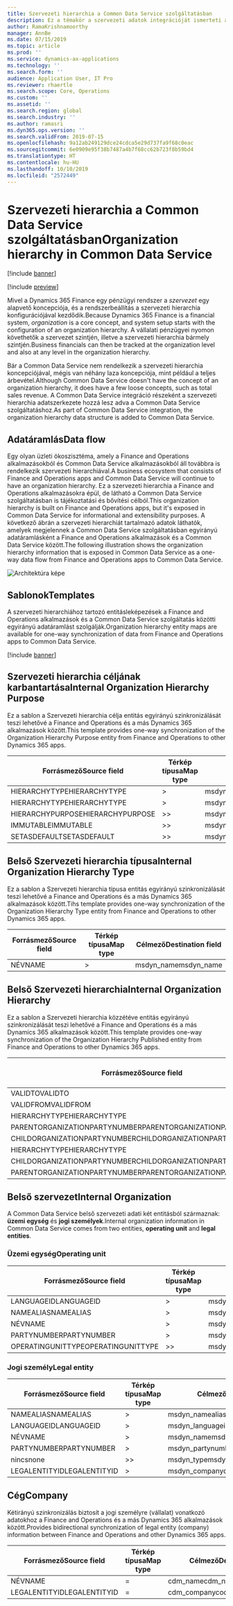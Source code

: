 ```yaml
---
title: Szervezeti hierarchia a Common Data Service szolgáltatásban
description: Ez a témakör a szervezeti adatok integrációját ismerteti a Finance and Operations alkalmazások és a Common Data Service között.
author: RamaKrishnamoorthy
manager: AnnBe
ms.date: 07/15/2019
ms.topic: article
ms.prod: ''
ms.service: dynamics-ax-applications
ms.technology: ''
ms.search.form: ''
audience: Application User, IT Pro
ms.reviewer: rhaertle
ms.search.scope: Core, Operations
ms.custom: ''
ms.assetid: ''
ms.search.region: global
ms.search.industry: ''
ms.author: ramasri
ms.dyn365.ops.version: ''
ms.search.validFrom: 2019-07-15
ms.openlocfilehash: 9a12ab249129dce24cdca5e29d737fa9f68c0eac
ms.sourcegitcommit: 6e0909e95f38b7487a4b7f68cc62b723f8b59bd4
ms.translationtype: HT
ms.contentlocale: hu-HU
ms.lasthandoff: 10/10/2019
ms.locfileid: "2572449"
---
```

# <a name="organization-hierarchy-in-common-data-service"></a><span data-ttu-id="4a51c-103">Szervezeti hierarchia a Common Data Service szolgáltatásban</span><span class="sxs-lookup"><span data-stu-id="4a51c-103">Organization hierarchy in Common Data Service</span></span>

[!include [banner](../includes/banner.md)]

[!include [preview](../includes/preview-banner.md)]

<span data-ttu-id="4a51c-104">Mivel a Dynamics 365 Finance egy pénzügyi rendszer a *szervezet* egy alapvető koncepciója, és a rendszerbeállítás a szervezeti hierarchia konfigurációjával kezdődik.</span><span class="sxs-lookup"><span data-stu-id="4a51c-104">Because Dynamics 365 Finance is a financial system, *organization* is a core concept, and system setup starts with the configuration of an organization hierarchy.</span></span> <span data-ttu-id="4a51c-105">A vállalati pénzügyei nyomon követhetők a szervezet szintjén, illetve a szervezeti hierarchia bármely szintjén.</span><span class="sxs-lookup"><span data-stu-id="4a51c-105">Business financials can then be tracked at the organization level and also at any level in the organization hierarchy.</span></span>

<span data-ttu-id="4a51c-106">Bár a Common Data Service nem rendelkezik a szervezeti hierarchia koncepciójával, mégis van néhány laza koncepciója, mint például a teljes árbevétel.</span><span class="sxs-lookup"><span data-stu-id="4a51c-106">Although Common Data Service doesn't have the concept of an organization hierarchy, it does have a few loose concepts, such as total sales revenue.</span></span> <span data-ttu-id="4a51c-107">A Common Data Service integráció részeként a szervezeti hierarchia adatszerkezete hozzá lesz adva a Common Data Service szolgáltatáshoz.</span><span class="sxs-lookup"><span data-stu-id="4a51c-107">As part of Common Data Service integration, the organization hierarchy data structure is added to Common Data Service.</span></span>

## <a name="data-flow"></a><span data-ttu-id="4a51c-108">Adatáramlás</span><span class="sxs-lookup"><span data-stu-id="4a51c-108">Data flow</span></span>

<span data-ttu-id="4a51c-109">Egy olyan üzleti ökoszisztéma, amely a Finance and Operations alkalmazásokból és Common Data Service alkalmazásokból áll továbbra is rendelkezik szervezeti hierarchiával.</span><span class="sxs-lookup"><span data-stu-id="4a51c-109">A business ecosystem that consists of Finance and Operations apps and Common Data Service will continue to have an organization hierarchy.</span></span> <span data-ttu-id="4a51c-110">Ez a szervezeti hierarchia a Finance and Operations alkalmazásokra épül, de látható a Common Data Service szolgáltatásban is tájékoztatási és bővítési célból.</span><span class="sxs-lookup"><span data-stu-id="4a51c-110">This organization hierarchy is built on Finance and Operations apps, but it's exposed in Common Data Service for informational and extensibility purposes.</span></span> <span data-ttu-id="4a51c-111">A következő ábrán a szervezeti hierarchiát tartalmazó adatok láthatók, amelyek megjelennek a Common Data Service szolgáltatásban egyirányú adatáramlásként a Finance and Operations alkalmazások és a Common Data Service között.</span><span class="sxs-lookup"><span data-stu-id="4a51c-111">The following illustration shows the organization hierarchy information that is exposed in Common Data Service as a one-way data flow from Finance and Operations apps to Common Data Service.</span></span>

![Architektúra képe](media/dual-write-data-flow.png)

## <a name="templates"></a><span data-ttu-id="4a51c-113">Sablonok</span><span class="sxs-lookup"><span data-stu-id="4a51c-113">Templates</span></span>

<span data-ttu-id="4a51c-114">A szervezeti hierarchiához tartozó entitásleképezések a Finance and Operations alkalmazások és a Common Data Service szolgáltatás közötti egyirányú adatáramlást szolgálják.</span><span class="sxs-lookup"><span data-stu-id="4a51c-114">Organization hierarchy entity maps are available for one-way synchronization of data from Finance and Operations apps to Common Data Service.</span></span>

[!include [banner](../includes/dual-write-symbols.md)]

## <a name="internal-organization-hierarchy-purpose"></a><span data-ttu-id="4a51c-115">Szervezeti hierarchia céljának karbantartása</span><span class="sxs-lookup"><span data-stu-id="4a51c-115">Internal Organization Hierarchy Purpose</span></span>

<span data-ttu-id="4a51c-116">Ez a sablon a Szervezeti hierarchia célja entitás egyirányú szinkronizálását teszi lehetővé a Finance and Operations és a más Dynamics 365 alkalmazások között.</span><span class="sxs-lookup"><span data-stu-id="4a51c-116">This template provides one-way synchronization of the Organization Hierarchy Purpose entity from Finance and Operations to other Dynamics 365 apps.</span></span>

<!-- ![architecture image](media/dual-write-purpose.png) -->

<span data-ttu-id="4a51c-117">Forrásmező</span><span class="sxs-lookup"><span data-stu-id="4a51c-117">Source field</span></span> | <span data-ttu-id="4a51c-118">Térkép típusa</span><span class="sxs-lookup"><span data-stu-id="4a51c-118">Map type</span></span> | <span data-ttu-id="4a51c-119">Célmező</span><span class="sxs-lookup"><span data-stu-id="4a51c-119">Destination field</span></span>
---|---|---
<span data-ttu-id="4a51c-120">HIERARCHYTYPE</span><span class="sxs-lookup"><span data-stu-id="4a51c-120">HIERARCHYTYPE</span></span> | \> | <span data-ttu-id="4a51c-121">msdyn\_hierarchypurposetypename</span><span class="sxs-lookup"><span data-stu-id="4a51c-121">msdyn\_hierarchypurposetypename</span></span>
<span data-ttu-id="4a51c-122">HIERARCHYTYPE</span><span class="sxs-lookup"><span data-stu-id="4a51c-122">HIERARCHYTYPE</span></span> | \> | <span data-ttu-id="4a51c-123">msdyn\_hierarchytype.msdyn\_name</span><span class="sxs-lookup"><span data-stu-id="4a51c-123">msdyn\_hierarchytype.msdyn\_name</span></span>
<span data-ttu-id="4a51c-124">HIERARCHYPURPOSE</span><span class="sxs-lookup"><span data-stu-id="4a51c-124">HIERARCHYPURPOSE</span></span> | \>\> | <span data-ttu-id="4a51c-125">msdyn\_hierarchypurpose</span><span class="sxs-lookup"><span data-stu-id="4a51c-125">msdyn\_hierarchypurpose</span></span>
<span data-ttu-id="4a51c-126">IMMUTABLE</span><span class="sxs-lookup"><span data-stu-id="4a51c-126">IMMUTABLE</span></span> | \>\> | <span data-ttu-id="4a51c-127">msdyn\_immutable</span><span class="sxs-lookup"><span data-stu-id="4a51c-127">msdyn\_immutable</span></span>
<span data-ttu-id="4a51c-128">SETASDEFAULT</span><span class="sxs-lookup"><span data-stu-id="4a51c-128">SETASDEFAULT</span></span> | \>\> | <span data-ttu-id="4a51c-129">msdyn\_setasdefault</span><span class="sxs-lookup"><span data-stu-id="4a51c-129">msdyn\_setasdefault</span></span>

## <a name="internal-organization-hierarchy-type"></a><span data-ttu-id="4a51c-130">Belső Szervezeti hierarchia típusa</span><span class="sxs-lookup"><span data-stu-id="4a51c-130">Internal Organization Hierarchy Type</span></span>

<span data-ttu-id="4a51c-131">Ez a sablon a Szervezeti hierarchia típusa entitás egyirányú szinkronizálását teszi lehetővé a Finance and Operations és a más Dynamics 365 alkalmazások között.</span><span class="sxs-lookup"><span data-stu-id="4a51c-131">Tihs template provides one-way synchronization of the Organization Hierarchy Type entity from Finance and Operations to other Dynamics 365 apps.</span></span>

<!-- ![architecture image](media/dual-write-type.png) -->

<span data-ttu-id="4a51c-132">Forrásmező</span><span class="sxs-lookup"><span data-stu-id="4a51c-132">Source field</span></span> | <span data-ttu-id="4a51c-133">Térkép típusa</span><span class="sxs-lookup"><span data-stu-id="4a51c-133">Map type</span></span> | <span data-ttu-id="4a51c-134">Célmező</span><span class="sxs-lookup"><span data-stu-id="4a51c-134">Destination field</span></span>
---|---|---
<span data-ttu-id="4a51c-135">NÉV</span><span class="sxs-lookup"><span data-stu-id="4a51c-135">NAME</span></span> | \> | <span data-ttu-id="4a51c-136">msdyn\_name</span><span class="sxs-lookup"><span data-stu-id="4a51c-136">msdyn\_name</span></span>

## <a name="internal-organization-hierarchy"></a><span data-ttu-id="4a51c-137">Belső Szervezeti hierarchia</span><span class="sxs-lookup"><span data-stu-id="4a51c-137">Internal Organization Hierarchy</span></span>

<span data-ttu-id="4a51c-138">Ez a sablon a Szervezeti hierarchia közzétéve entitás egyirányú szinkronizálását teszi lehetővé a Finance and Operations és a más Dynamics 365 alkalmazások között.</span><span class="sxs-lookup"><span data-stu-id="4a51c-138">This template provides one-way synchronization of the Organization Hierarchy Published entity from Finance and Operations to other Dynamics 365 apps.</span></span>

<!-- ![architecture image](media/dual-write-organization.png) -->

<span data-ttu-id="4a51c-139">Forrásmező</span><span class="sxs-lookup"><span data-stu-id="4a51c-139">Source field</span></span> | <span data-ttu-id="4a51c-140">Térkép típusa</span><span class="sxs-lookup"><span data-stu-id="4a51c-140">Map type</span></span> | <span data-ttu-id="4a51c-141">Célmező</span><span class="sxs-lookup"><span data-stu-id="4a51c-141">Destination field</span></span>
---|---|---
<span data-ttu-id="4a51c-142">VALIDTO</span><span class="sxs-lookup"><span data-stu-id="4a51c-142">VALIDTO</span></span> | \> | <span data-ttu-id="4a51c-143">msdyn\_validto</span><span class="sxs-lookup"><span data-stu-id="4a51c-143">msdyn\_validto</span></span>
<span data-ttu-id="4a51c-144">VALIDFROM</span><span class="sxs-lookup"><span data-stu-id="4a51c-144">VALIDFROM</span></span> | \> | <span data-ttu-id="4a51c-145">msdyn\_validfrom</span><span class="sxs-lookup"><span data-stu-id="4a51c-145">msdyn\_validfrom</span></span>
<span data-ttu-id="4a51c-146">HIERARCHYTYPE</span><span class="sxs-lookup"><span data-stu-id="4a51c-146">HIERARCHYTYPE</span></span> | \> | <span data-ttu-id="4a51c-147">msdyn\_hierarchytypename</span><span class="sxs-lookup"><span data-stu-id="4a51c-147">msdyn\_hierarchytypename</span></span>
<span data-ttu-id="4a51c-148">PARENTORGANIZATIONPARTYNUMBER</span><span class="sxs-lookup"><span data-stu-id="4a51c-148">PARENTORGANIZATIONPARTYNUMBER</span></span> | \> | <span data-ttu-id="4a51c-149">msdyn\_parentpartyid</span><span class="sxs-lookup"><span data-stu-id="4a51c-149">msdyn\_parentpartyid</span></span>
<span data-ttu-id="4a51c-150">CHILDORGANIZATIONPARTYNUMBER</span><span class="sxs-lookup"><span data-stu-id="4a51c-150">CHILDORGANIZATIONPARTYNUMBER</span></span> | \> | <span data-ttu-id="4a51c-151">msdyn\_childpartyid</span><span class="sxs-lookup"><span data-stu-id="4a51c-151">msdyn\_childpartyid</span></span>
<span data-ttu-id="4a51c-152">HIERARCHYTYPE</span><span class="sxs-lookup"><span data-stu-id="4a51c-152">HIERARCHYTYPE</span></span> | \> | <span data-ttu-id="4a51c-153">msdyn\_hierarchytypeid.msdyn\_name</span><span class="sxs-lookup"><span data-stu-id="4a51c-153">msdyn\_hierarchytypeid.msdyn\_name</span></span>
<span data-ttu-id="4a51c-154">CHILDORGANIZATIONPARTYNUMBER</span><span class="sxs-lookup"><span data-stu-id="4a51c-154">CHILDORGANIZATIONPARTYNUMBER</span></span> | \> | <span data-ttu-id="4a51c-155">msdyn\_childid.msdyn\_partynumber</span><span class="sxs-lookup"><span data-stu-id="4a51c-155">msdyn\_childid.msdyn\_partynumber</span></span>
<span data-ttu-id="4a51c-156">PARENTORGANIZATIONPARTYNUMBER</span><span class="sxs-lookup"><span data-stu-id="4a51c-156">PARENTORGANIZATIONPARTYNUMBER</span></span> | \> | <span data-ttu-id="4a51c-157">msdyn\_parentid.msdyn\_partynumber</span><span class="sxs-lookup"><span data-stu-id="4a51c-157">msdyn\_parentid.msdyn\_partynumber</span></span>

## <a name="internal-organization"></a><span data-ttu-id="4a51c-158">Belső szervezet</span><span class="sxs-lookup"><span data-stu-id="4a51c-158">Internal Organization</span></span>

<span data-ttu-id="4a51c-159">A Common Data Service belső szervezeti adati két entitásból származnak: **üzemi egység** és **jogi személyek**.</span><span class="sxs-lookup"><span data-stu-id="4a51c-159">Internal organization information in Common Data Service comes from two entities, **operating unit** and **legal entities**.</span></span>

<!-- ![architecture image](media/dual-write-operating-unit.png) -->

<!-- ![architecture image](media/dual-write-legal-entities.png) -->

### <a name="operating-unit"></a><span data-ttu-id="4a51c-160">Üzemi egység</span><span class="sxs-lookup"><span data-stu-id="4a51c-160">Operating unit</span></span>

<span data-ttu-id="4a51c-161">Forrásmező</span><span class="sxs-lookup"><span data-stu-id="4a51c-161">Source field</span></span> | <span data-ttu-id="4a51c-162">Térkép típusa</span><span class="sxs-lookup"><span data-stu-id="4a51c-162">Map type</span></span> | <span data-ttu-id="4a51c-163">Célmező</span><span class="sxs-lookup"><span data-stu-id="4a51c-163">Destination field</span></span>
---|---|---
<span data-ttu-id="4a51c-164">LANGUAGEID</span><span class="sxs-lookup"><span data-stu-id="4a51c-164">LANGUAGEID</span></span> | \> | <span data-ttu-id="4a51c-165">msdyn\_languageid</span><span class="sxs-lookup"><span data-stu-id="4a51c-165">msdyn\_languageid</span></span>
<span data-ttu-id="4a51c-166">NAMEALIAS</span><span class="sxs-lookup"><span data-stu-id="4a51c-166">NAMEALIAS</span></span> | \> | <span data-ttu-id="4a51c-167">msdyn\_namealias</span><span class="sxs-lookup"><span data-stu-id="4a51c-167">msdyn\_namealias</span></span>
<span data-ttu-id="4a51c-168">NÉV</span><span class="sxs-lookup"><span data-stu-id="4a51c-168">NAME</span></span> | \> | <span data-ttu-id="4a51c-169">msdyn\_name</span><span class="sxs-lookup"><span data-stu-id="4a51c-169">msdyn\_name</span></span>
<span data-ttu-id="4a51c-170">PARTYNUMBER</span><span class="sxs-lookup"><span data-stu-id="4a51c-170">PARTYNUMBER</span></span> | \> | <span data-ttu-id="4a51c-171">msdyn\_partynumber</span><span class="sxs-lookup"><span data-stu-id="4a51c-171">msdyn\_partynumber</span></span>
<span data-ttu-id="4a51c-172">OPERATINGUNITTYPE</span><span class="sxs-lookup"><span data-stu-id="4a51c-172">OPERATINGUNITTYPE</span></span> | \>\> | <span data-ttu-id="4a51c-173">msdyn\_type</span><span class="sxs-lookup"><span data-stu-id="4a51c-173">msdyn\_type</span></span>

### <a name="legal-entity"></a><span data-ttu-id="4a51c-174">Jogi személy</span><span class="sxs-lookup"><span data-stu-id="4a51c-174">Legal entity</span></span>

<span data-ttu-id="4a51c-175">Forrásmező</span><span class="sxs-lookup"><span data-stu-id="4a51c-175">Source field</span></span> | <span data-ttu-id="4a51c-176">Térkép típusa</span><span class="sxs-lookup"><span data-stu-id="4a51c-176">Map type</span></span> | <span data-ttu-id="4a51c-177">Célmező</span><span class="sxs-lookup"><span data-stu-id="4a51c-177">Destination field</span></span>
---|---|---
<span data-ttu-id="4a51c-178">NAMEALIAS</span><span class="sxs-lookup"><span data-stu-id="4a51c-178">NAMEALIAS</span></span> | \> | <span data-ttu-id="4a51c-179">msdyn\_namealias</span><span class="sxs-lookup"><span data-stu-id="4a51c-179">msdyn\_namealias</span></span>
<span data-ttu-id="4a51c-180">LANGUAGEID</span><span class="sxs-lookup"><span data-stu-id="4a51c-180">LANGUAGEID</span></span> | \> | <span data-ttu-id="4a51c-181">msdyn\_languageid</span><span class="sxs-lookup"><span data-stu-id="4a51c-181">msdyn\_languageid</span></span>
<span data-ttu-id="4a51c-182">NÉV</span><span class="sxs-lookup"><span data-stu-id="4a51c-182">NAME</span></span> | \> | <span data-ttu-id="4a51c-183">msdyn\_name</span><span class="sxs-lookup"><span data-stu-id="4a51c-183">msdyn\_name</span></span>
<span data-ttu-id="4a51c-184">PARTYNUMBER</span><span class="sxs-lookup"><span data-stu-id="4a51c-184">PARTYNUMBER</span></span> | \> | <span data-ttu-id="4a51c-185">msdyn\_partynumber</span><span class="sxs-lookup"><span data-stu-id="4a51c-185">msdyn\_partynumber</span></span>
<span data-ttu-id="4a51c-186">nincs</span><span class="sxs-lookup"><span data-stu-id="4a51c-186">none</span></span> | \>\> | <span data-ttu-id="4a51c-187">msdyn\_type</span><span class="sxs-lookup"><span data-stu-id="4a51c-187">msdyn\_type</span></span>
<span data-ttu-id="4a51c-188">LEGALENTITYID</span><span class="sxs-lookup"><span data-stu-id="4a51c-188">LEGALENTITYID</span></span> | \> | <span data-ttu-id="4a51c-189">msdyn\_companycode</span><span class="sxs-lookup"><span data-stu-id="4a51c-189">msdyn\_companycode</span></span>

## <a name="company"></a><span data-ttu-id="4a51c-190">Cég</span><span class="sxs-lookup"><span data-stu-id="4a51c-190">Company</span></span>

<span data-ttu-id="4a51c-191">Kétirányú szinkronizálás biztosít a jogi személyre (vállalat) vonatkozó adatokhoz a Finance and Operations és a más Dynamics 365 alkalmazások között.</span><span class="sxs-lookup"><span data-stu-id="4a51c-191">Provides bidirectional synchronization of legal entity (company) information between Finance and Operations and other Dynamics 365 apps.</span></span>

<!-- ![architecture image](media/dual-write-company.png) -->

<span data-ttu-id="4a51c-192">Forrásmező</span><span class="sxs-lookup"><span data-stu-id="4a51c-192">Source field</span></span> | <span data-ttu-id="4a51c-193">Térkép típusa</span><span class="sxs-lookup"><span data-stu-id="4a51c-193">Map type</span></span> | <span data-ttu-id="4a51c-194">Célmező</span><span class="sxs-lookup"><span data-stu-id="4a51c-194">Destination field</span></span>
---|---|---
<span data-ttu-id="4a51c-195">NÉV</span><span class="sxs-lookup"><span data-stu-id="4a51c-195">NAME</span></span> | = | <span data-ttu-id="4a51c-196">cdm\_name</span><span class="sxs-lookup"><span data-stu-id="4a51c-196">cdm\_name</span></span>
<span data-ttu-id="4a51c-197">LEGALENTITYID</span><span class="sxs-lookup"><span data-stu-id="4a51c-197">LEGALENTITYID</span></span> | = | <span data-ttu-id="4a51c-198">cdm\_companycode</span><span class="sxs-lookup"><span data-stu-id="4a51c-198">cdm\_companycode</span></span>
